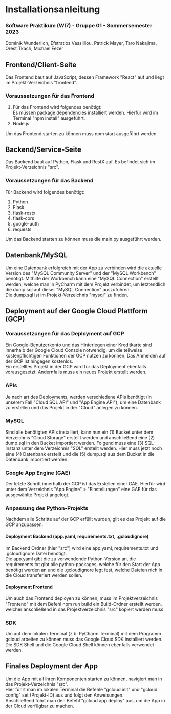 # Installationsanleitung
### Software Praktikum (WI7) - Gruppe 01 - Sommersemester 2023<br>

Dominik Wunderlich, Efstratios Vassilliou, Patrick Mayer, Taro Nakajima, Orest Tkach, Michael Fezer

## Frontend/Client-Seite
Das Frontend baut auf JavaScript, dessen Framework "React" auf und liegt im Projekt-Verzeichnis "frontend".

### Voraussetzungen für das Frontend
1. Für das Frontend wird folgendes benötigt:<br>
Es müssen package dependencies installiert werden. Hierfür wird im Terminal "npm install" ausgeführt.<br>
2. Node.js

Um das Frontend starten zu können muss npm start ausgeführt werden.


## Backend/Service-Seite
Das Backend baut auf Python, Flask und RestX auf.
Es befindet sich im Projekt-Verzeichnis "src".

### Voraussetzungen für das Backend
Für Backend wird folgendes benötigt:<br>
1. Python<br>
2. Flask <br>
3. flask-restx<br>
4. flask-cors<br>
5. google-auth<br>
6. requests

Um das Backend starten zu können muss die main.py ausgeführt werden. 

## Datenbank/MySQL
Um eine Datenbank erfolgreich mit der App zu verbinden wird die aktuelle Version des "MySQL Community Server"
und der "MySQL Workbench" benötigt. Mithilfe der Workbench kann eine "MySQL Connection" erstellt werden, welche 
man in PyCharm mit dem Projekt verbindet, um letztendlich die dump.sql auf dieser "MySQL Connection" auszuführen. <br>
Die dump.sql ist im Projekt-Verzeichnis "mysql" zu finden.


## Deployment auf der Google Cloud Plattform (GCP)
### Voraussetzungen für das Deployment auf GCP
Ein Google-Benutzerkonto und das Hinterlegen einer Kreditkarte sind innerhalb der Google Cloud Console notwendig, um die teilweise kostenpflichtigen Funktionen der 
GCP nutzen zu können. Das Anmelden auf der GCP ist hingegen kostenlos. <br>
Ein erstelltes Projekt in der GCP wird für das Deployment ebenfalls vorausgesetzt. Andernfalls 
muss ein neues Projekt erstellt werden.

### APIs
Je nach art des Deployments, werden verschiedene APIs benötigt (in unserem Fall "Cloud SQL API" und "App Engine API"), 
um eine Datenbank zu erstellen und das Projekt in der "Cloud" anlegen zu können. <br>

### MySQL
Sind alle benötigten APIs installiert, kann nun ein (1) Bucket unter dem Verzeichnis "Cloud Storage" erstellt werden und 
anschließend eine (2) dump.sql in den Bucket importiert werden. Folgend muss eine (3) SQL-Instanz unter dem Verzeichnis 
"SQL" erstellt werden. Hier muss jetzt noch eine (4) Datenbank erstellt und die (5) dump.sql aus dem
Bucket in die Datenbank importiert werden.

### Google App Engine (GAE)
Der letzte Schritt innerhalb der GCP ist das Erstellen einer GAE. Hierfür wird unter dem Verzeichnis 
"App Engine" > "Einstellungen" eine GAE für das ausgewählte Projekt angelegt.

### Anpassung des Python-Projekts
Nachdem alle Schritte auf der GCP erfüllt wurden, gilt es das Projekt auf die GCP anzupassen.<br>

#### Deployment Backend (app.yaml, requirements.txt, .gcloudignore)
Im Backend Ordner (hier "src") wird eine app.yaml, requirements.txt und .gcloudignore Datei
benötigt. <br>
Die app.yaml gibt die zu verwendende Python-Version an, die requirements.txt gibt alle
python-packages, welche für den Start der App benötigt werden an und die .gcloudignore legt fest, welche Dateien nich
in die Cloud transferiert werden sollen.<br>

#### Deployment Frontend
Um auch das Frontend deployen zu können, muss im Projektverzeichnis "Frontend" mit dem Befehl npm run build
ein Build-Ordner erstellt werden, welcher anschließend in das Projektverzeichnis "src" kopiert werden muss.

### SDK
Um auf dem lokalen Terminal (z.b: PyCharm Terminal) mit dem Programm gcloud arbeiten zu können muss das Google Cloud SDK installiert werden.<br>
Die SDK Shell und die Google Cloud Shell können ebenfalls verwendet werden.

## Finales Deployment der App
Um die App mit all ihren Komponenten starten zu können, navigiert man in das Projekt-Verzeichnis "src". <br>
Hier führt man im lokalen Terminal die Befehle "gcloud init" und "gcloud config" set (Projekt-ID) aus und folgt den Anweisungen. <br>
Anschließend führt man den Befehl "gcloud app deploy" aus, um die App in der Cloud verfügbar zu machen.